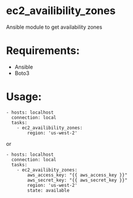 # ec2_availibility_zones
Ansible module to get availability zones

# Requirements:
- Ansible
- Boto3

# Usage:
```
- hosts: localhost
  connection: local
  tasks:
    - ec2_availibility_zones:
        region: 'us-west-2'
```

or

```
- hosts: localhost
  connection: local
  tasks:
    - ec2_availibity_zones:
        aws_access_key: "{{ aws_access_key }}"
        aws_secret_key: "{{ aws_secret_key }}"
        region: 'us-west-2'
        state: available
```
